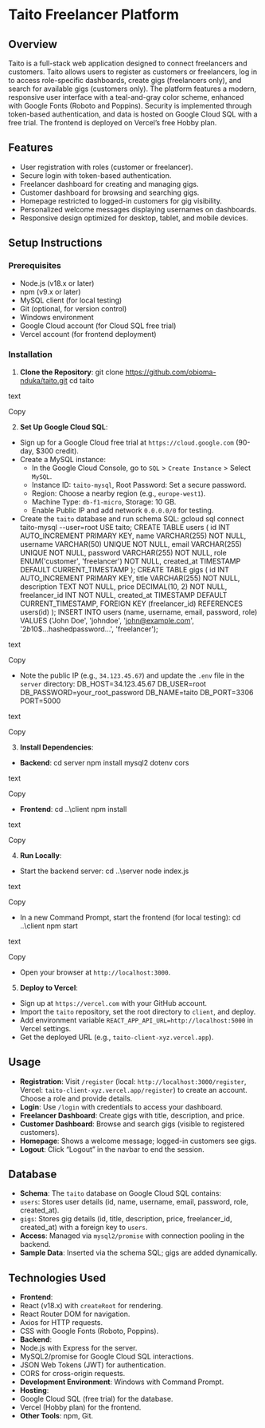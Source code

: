 # Taito Freelancer Platform

## Overview

Taito is a full-stack web application designed to connect freelancers and customers. Taito allows users to register as customers or freelancers, log in to access role-specific dashboards, create gigs (freelancers only), and search for available gigs (customers only). The platform features a modern, responsive user interface with a teal-and-gray color scheme, enhanced with Google Fonts (Roboto and Poppins). Security is implemented through token-based authentication, and data is hosted on Google Cloud SQL with a free trial. The frontend is deployed on Vercel’s free Hobby plan.

## Features

- User registration with roles (customer or freelancer).
- Secure login with token-based authentication.
- Freelancer dashboard for creating and managing gigs.
- Customer dashboard for browsing and searching gigs.
- Homepage restricted to logged-in customers for gig visibility.
- Personalized welcome messages displaying usernames on dashboards.
- Responsive design optimized for desktop, tablet, and mobile devices.

## Setup Instructions

### Prerequisites

- Node.js (v18.x or later)
- npm (v9.x or later)
- MySQL client (for local testing)
- Git (optional, for version control)
- Windows environment
- Google Cloud account (for Cloud SQL free trial)
- Vercel account (for frontend deployment)

### Installation

1. **Clone the Repository**:
git clone https://github.com/obioma-nduka/taito.git
cd taito

text

Copy

2. **Set Up Google Cloud SQL**:
- Sign up for a Google Cloud free trial at `https://cloud.google.com` (90-day, $300 credit).
- Create a MySQL instance:
  - In the Google Cloud Console, go to `SQL` > `Create Instance` > Select `MySQL`.
  - Instance ID: `taito-mysql`, Root Password: Set a secure password.
  - Region: Choose a nearby region (e.g., `europe-west1`).
  - Machine Type: `db-f1-micro`, Storage: 10 GB.
  - Enable Public IP and add network `0.0.0.0/0` for testing.
- Create the `taito` database and run schema SQL:
gcloud sql connect taito-mysql --user=root
USE taito;
CREATE TABLE users (
id INT AUTO_INCREMENT PRIMARY KEY,
name VARCHAR(255) NOT NULL,
username VARCHAR(50) UNIQUE NOT NULL,
email VARCHAR(255) UNIQUE NOT NULL,
password VARCHAR(255) NOT NULL,
role ENUM('customer', 'freelancer') NOT NULL,
created_at TIMESTAMP DEFAULT CURRENT_TIMESTAMP
);
CREATE TABLE gigs (
id INT AUTO_INCREMENT PRIMARY KEY,
title VARCHAR(255) NOT NULL,
description TEXT NOT NULL,
price DECIMAL(10, 2) NOT NULL,
freelancer_id INT NOT NULL,
created_at TIMESTAMP DEFAULT CURRENT_TIMESTAMP,
FOREIGN KEY (freelancer_id) REFERENCES users(id)
);
INSERT INTO users (name, username, email, password, role) VALUES ('John Doe', 'johndoe', 'john@example.com', '$2b$10$...hashedpassword...', 'freelancer');

text

Copy
- Note the public IP (e.g., `34.123.45.67`) and update the `.env` file in the `server` directory:
DB_HOST=34.123.45.67
DB_USER=root
DB_PASSWORD=your_root_password
DB_NAME=taito
DB_PORT=3306
PORT=5000

text

Copy

3. **Install Dependencies**:
- **Backend**:
cd server
npm install mysql2 dotenv cors

text

Copy
- **Frontend**:
cd ..\client
npm install

text

Copy

4. **Run Locally**:
- Start the backend server:
cd ..\server
node index.js

text

Copy
- In a new Command Prompt, start the frontend (for local testing):
cd ..\client
npm start

text

Copy
- Open your browser at `http://localhost:3000`.

5. **Deploy to Vercel**:
- Sign up at `https://vercel.com` with your GitHub account.
- Import the `taito` repository, set the root directory to `client`, and deploy.
- Add environment variable `REACT_APP_API_URL=http://localhost:5000` in Vercel settings.
- Get the deployed URL (e.g., `taito-client-xyz.vercel.app`).

## Usage

- **Registration**: Visit `/register` (local: `http://localhost:3000/register`, Vercel: `taito-client-xyz.vercel.app/register`) to create an account. Choose a role and provide details.
- **Login**: Use `/login` with credentials to access your dashboard.
- **Freelancer Dashboard**: Create gigs with title, description, and price.
- **Customer Dashboard**: Browse and search gigs (visible to registered customers).
- **Homepage**: Shows a welcome message; logged-in customers see gigs.
- **Logout**: Click “Logout” in the navbar to end the session.

## Database

- **Schema**: The `taito` database on Google Cloud SQL contains:
- `users`: Stores user details (id, name, username, email, password, role, created_at).
- `gigs`: Stores gig details (id, title, description, price, freelancer_id, created_at) with a foreign key to `users`.
- **Access**: Managed via `mysql2/promise` with connection pooling in the backend.
- **Sample Data**: Inserted via the schema SQL; gigs are added dynamically.

## Technologies Used

- **Frontend**:
- React (v18.x) with `createRoot` for rendering.
- React Router DOM for navigation.
- Axios for HTTP requests.
- CSS with Google Fonts (Roboto, Poppins).
- **Backend**:
- Node.js with Express for the server.
- MySQL2/promise for Google Cloud SQL interactions.
- JSON Web Tokens (JWT) for authentication.
- CORS for cross-origin requests.
- **Development Environment**: Windows with Command Prompt.
- **Hosting**:
- Google Cloud SQL (free trial) for the database.
- Vercel (Hobby plan) for the frontend.
- **Other Tools**: npm, Git.